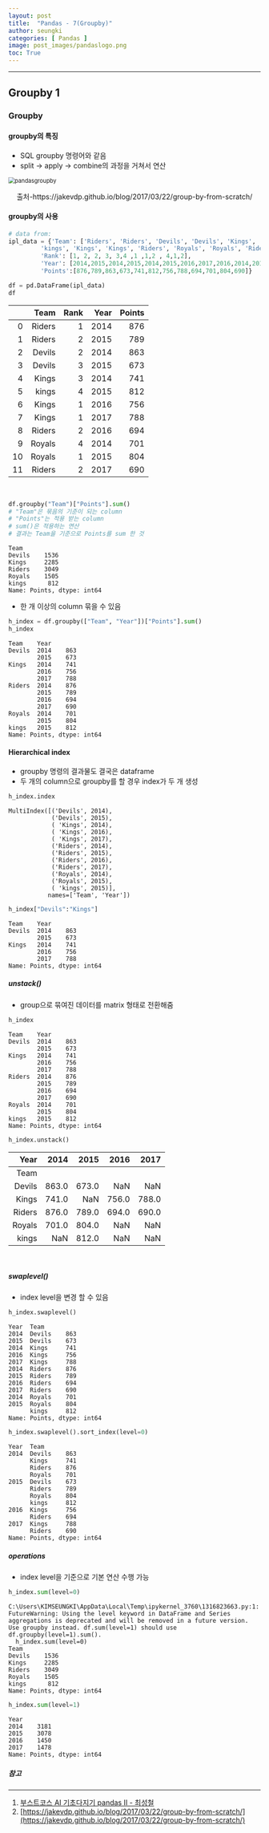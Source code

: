 ```yaml
---
layout: post
title:  "Pandas - 7(Groupby)"
author: seungki
categories: [ Pandas ]
image: post_images/pandaslogo.png
toc: True
---
```


---

## Groupby 1

### Groupby

#### groupby의 특징

* SQL groupby 명령어와 같음
* split -> apply -> combine의 과정을 거쳐서 연산

<img src="../post_images/2023-02-17-pandas_7/pandasgroupby.svg" alt="pandasgroupby" style="zoom:80%;" class="center-image"/>

<p align="center">출처-https://jakevdp.github.io/blog/2017/03/22/group-by-from-scratch/</p>



#### groupby의 사용

```python
# data from: 
ipl_data = {'Team': ['Riders', 'Riders', 'Devils', 'Devils', 'Kings',
         'kings', 'Kings', 'Kings', 'Riders', 'Royals', 'Royals', 'Riders'],
         'Rank': [1, 2, 2, 3, 3,4 ,1 ,1,2 , 4,1,2],
         'Year': [2014,2015,2014,2015,2014,2015,2016,2017,2016,2014,2015,2017],
         'Points':[876,789,863,673,741,812,756,788,694,701,804,690]}

df = pd.DataFrame(ipl_data)
df
```

|      |   Team | Rank | Year | Points |
| ---: | -----: | ---: | ---: | -----: |
|    0 | Riders |    1 | 2014 |    876 |
|    1 | Riders |    2 | 2015 |    789 |
|    2 | Devils |    2 | 2014 |    863 |
|    3 | Devils |    3 | 2015 |    673 |
|    4 |  Kings |    3 | 2014 |    741 |
|    5 |  kings |    4 | 2015 |    812 |
|    6 |  Kings |    1 | 2016 |    756 |
|    7 |  Kings |    1 | 2017 |    788 |
|    8 | Riders |    2 | 2016 |    694 |
|    9 | Royals |    4 | 2014 |    701 |
|   10 | Royals |    1 | 2015 |    804 |
|   11 | Riders |    2 | 2017 |    690 |

<br>

```python
df.groupby("Team")["Points"].sum() 
# "Team"은 묶음의 기준이 되는 column
# "Points"는 적용 받는 column
# sum()은 적용하는 연산
# 결과는 Team을 기준으로 Points를 sum 한 것
```

```
Team
Devils    1536
Kings     2285
Riders    3049
Royals    1505
kings      812
Name: Points, dtype: int64
```



* 한 개 이상의 column 묶을 수 있음

```python
h_index = df.groupby(["Team", "Year"])["Points"].sum()
h_index
```

```
Team    Year
Devils  2014    863
        2015    673
Kings   2014    741
        2016    756
        2017    788
Riders  2014    876
        2015    789
        2016    694
        2017    690
Royals  2014    701
        2015    804
kings   2015    812
Name: Points, dtype: int64
```



#### Hierarchical index

* groupby 명령의 결과물도 결국은 dataframe
* 두 개의 column으로 groupby를 할 경우 index가 두 개 생성

```python
h_index.index
```

```
MultiIndex([('Devils', 2014),
            ('Devils', 2015),
            ( 'Kings', 2014),
            ( 'Kings', 2016),
            ( 'Kings', 2017),
            ('Riders', 2014),
            ('Riders', 2015),
            ('Riders', 2016),
            ('Riders', 2017),
            ('Royals', 2014),
            ('Royals', 2015),
            ( 'kings', 2015)],
           names=['Team', 'Year'])
```



```python
h_index["Devils":"Kings"]
```

```
Team    Year
Devils  2014    863
        2015    673
Kings   2014    741
        2016    756
        2017    788
Name: Points, dtype: int64
```

##### unstack()

* group으로 묶여진 데이터를 matrix 형태로 전환해줌

```python
h_index
```

```
Team    Year
Devils  2014    863
        2015    673
Kings   2014    741
        2016    756
        2017    788
Riders  2014    876
        2015    789
        2016    694
        2017    690
Royals  2014    701
        2015    804
kings   2015    812
Name: Points, dtype: int64
```



```python
h_index.unstack()
```

|   Year |  2014 |  2015 |  2016 |  2017 |
| -----: | ----: | ----: | ----: | ----: |
|   Team |       |       |       |       |
| Devils | 863.0 | 673.0 |   NaN |   NaN |
|  Kings | 741.0 |   NaN | 756.0 | 788.0 |
| Riders | 876.0 | 789.0 | 694.0 | 690.0 |
| Royals | 701.0 | 804.0 |   NaN |   NaN |
|  kings |   NaN | 812.0 |   NaN |   NaN |

<br>

##### swaplevel()

* index level을 변경 할 수 있음

```python
h_index.swaplevel()
```

```
Year  Team  
2014  Devils    863
2015  Devils    673
2014  Kings     741
2016  Kings     756
2017  Kings     788
2014  Riders    876
2015  Riders    789
2016  Riders    694
2017  Riders    690
2014  Royals    701
2015  Royals    804
      kings     812
Name: Points, dtype: int64
```



```python
h_index.swaplevel().sort_index(level=0)
```

```
Year  Team  
2014  Devils    863
      Kings     741
      Riders    876
      Royals    701
2015  Devils    673
      Riders    789
      Royals    804
      kings     812
2016  Kings     756
      Riders    694
2017  Kings     788
      Riders    690
Name: Points, dtype: int64
```

##### operations

* index level을 기준으로 기본 연산 수행 가능

```python
h_index.sum(level=0)
```

```
C:\Users\KIMSEUNGKI\AppData\Local\Temp\ipykernel_3760\1316823663.py:1: FutureWarning: Using the level keyword in DataFrame and Series aggregations is deprecated and will be removed in a future version. Use groupby instead. df.sum(level=1) should use df.groupby(level=1).sum().
  h_index.sum(level=0)
Team
Devils    1536
Kings     2285
Riders    3049
Royals    1505
kings      812
Name: Points, dtype: int64
```

```python
h_index.sum(level=1)
```

```
Year
2014    3181
2015    3078
2016    1450
2017    1478
Name: Points, dtype: int64
```

##### 참고

---

1. [부스트코스 AI 기초다지기 pandas II - 최성철](https://www.boostcourse.org/ai100/lecture/739184?isDesc=false)
2. [https://jakevdp.github.io/blog/2017/03/22/group-by-from-scratch/](https://jakevdp.github.io/blog/2017/03/22/group-by-from-scratch/)

